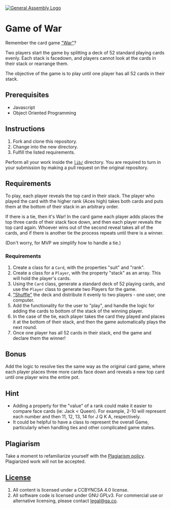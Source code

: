 [![General Assembly Logo](https://camo.githubusercontent.com/1a91b05b8f4d44b5bbfb83abac2b0996d8e26c92/687474703a2f2f692e696d6775722e636f6d2f6b6538555354712e706e67)](https://generalassemb.ly/education/web-development-immersive)

# Game of War

Remember the card game ["War"](https://bicyclecards.com/how-to-play/war/)?

Two players start the game by splitting a deck of 52 standard playing cards
evenly. Each stack is facedown, and players cannot look at the cards in their
stack or rearrange them.

The objective of the game is to play until one player has all 52 cards in their
stack.

## Prerequisites

- Javascript
- Object Oriented Programming

## Instructions

1. Fork and clone this repository.
1. Change into the new directory.
1. Fulfill the listed requirements.

Perform all your work inside the [`lib/`](lib/) directory. You are required to
turn in your submission by making a pull request on the original repository.

## Requirements

To play, each player reveals the top card in their stack. The player who played
the card with the higher rank (Aces high) takes both cards and puts them at the
bottom of their stack in an arbitrary order.

If there is a tie, then it's War! In the card game each player adds places the
top three cards of their stack face down, and then each player reveals the top
card again. Whoever wins out of the second reveal takes all of the cards, and if
there is another tie the process repeats until there is a winner.

(Don't worry, for MVP we simplify how to handle a tie.)

### Requirements

1. Create a class for a `Card`, with the properties "suit" and "rank".
2. Create a class for a `Player`, with the property "stack" as an array. This will
   hold the player's cards.
3. Using the `Card` class, generate a standard deck of 52 playing cards, and use
   the `Player` class to generate two Players for the game.
4. ["Shuffle"](https://stackoverflow.com/questions/2450954/how-to-randomize-shuffle-a-javascript-array)
   the deck and distribute it evenly to two players - one user, one computer.
5. Add the functionality for the user to "play", and handle the logic for adding
   the cards to bottom of the stack of the winning player.
6. In the case of the tie, each player takes the card they played and places it
   at the bottom of their stack, and then the game automatically plays the next
   round.
7. Once one player has all 52 cards in their stack, end the game and declare
   them the winner!

## Bonus

Add the logic to resolve ties the same way as the original card game, where each
player places three more cards face down and reveals a new top card until one
player wins the entire pot.

## Hint

- Adding a property for the "value" of a rank could make it easier to compare
  face cards (ie: Jack < Queen). For example, 2-10 will represent each number
  and then 11, 12, 13, 14 for J Q K A, respectively.
- It could be helpful to have a class to represent the overall Game,
  particularly when handling ties and other complicated game states.

## Plagiarism

Take a moment to refamiliarize yourself with the [Plagiarism policy](https://git.generalassemb.ly/DC-WDI/Administrative/blob/master/plagiarism.md). Plagiarized work will not be accepted.

## [License](LICENSE)

1.  All content is licensed under a CC­BY­NC­SA 4.0 license.
1.  All software code is licensed under GNU GPLv3. For commercial use or
    alternative licensing, please contact legal@ga.co.
